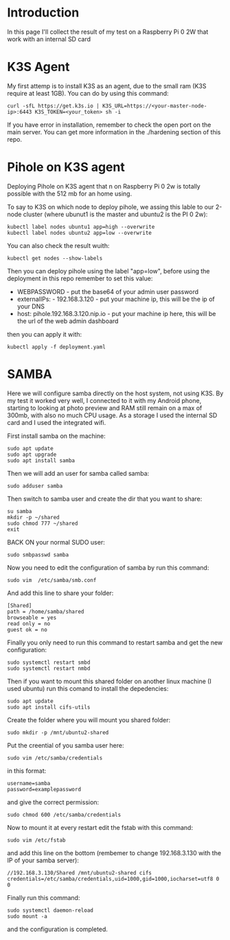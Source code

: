 # Introduction
In this page I'll collect the result of my test on a Raspberry Pi 0 2W that work with an internal SD card

# K3S Agent
My first attemp is to install K3S as an agent, due to the small ram (K3S require at least 1GB). You can do by using this command:

```
curl -sfL https://get.k3s.io | K3S_URL=https://<your-master-node-ip>:6443 K3S_TOKEN=<your_token> sh -i
```

If you have error in installation, remember to check the open port on the main server. You can get more information in the ./hardening section of this repo.

# Pihole on K3S agent
Deploying Pihole on K3S agent that n on Raspberry Pi 0 2w is totally possible with the 512 mb for an home using.

To say to K3S on which node to deploy pihole, we assing this lable to our 2-node cluster (where ubunut1 is the master and ubuntu2 is the PI 0 2w):

```
kubectl label nodes ubuntu1 app=high --overwrite 
kubectl label nodes ubuntu2 app=low --overwrite
```
You can also check the result wuith:

```
kubectl get nodes --show-labels
```

Then you can deploy pihole using the label "app=low", before using the deployment in this repo remember to set this value:
*  WEBPASSWORD - put the base64 of your admin user password
* externalIPs: - 192.168.3.120 - put your machine ip, this will be the ip of your DNS
* host: pihole.192.168.3.120.nip.io  - put your machine ip here, this will be the url of the web admin dashboard

then you can apply it with:
```
kubectl apply -f deployment.yaml
```

# SAMBA
Here we will configure samba directly on the host system, not using K3S. By my test it worked very well, I connected to it with my Android phone, starting to looking at photo preview and RAM still remain on a max of 300mb, with also no much CPU usage.
As a storage I used the internal SD card and I used the integrated wifi.


First install samba on the machine:
```
sudo apt update 
sudo apt upgrade
sudo apt install samba
```

Then we will add an user for samba called samba:
```
sudo adduser samba
```

Then switch to samba user and create the dir that you want to share:
```
su samba
mkdir -p ~/shared
sudo chmod 777 ~/shared
exit
```

BACK ON your normal SUDO user:

```
sudo smbpasswd samba
```

Now you need to edit the configuration of samba by run this command:
```
sudo vim  /etc/samba/smb.conf
```

And add this line to share your folder:

```
[Shared]
path = /home/samba/shared
browseable = yes
read only = no
guest ok = no
```

Finally you only need to run this command to restart samba and get the new configuration:
```
sudo systemctl restart smbd 
sudo systemctl restart nmbd 
```

Then if you want to mount this shared folder on another linux machine (I used ubuntu) run this comand to install the depedencies:


```
sudo apt update
sudo apt install cifs-utils
```

Create the folder where you will mount you shared folder:
```
sudo mkdir -p /mnt/ubuntu2-shared
```

Put the creential of you samba user here:
```
sudo vim /etc/samba/credentials
```

in this format:
```
username=samba
password=examplepassword
```

and give the correct permission:
```
sudo chmod 600 /etc/samba/credentials
```

Now to mount it at every restart edit the fstab with this command:
```
sudo vim /etc/fstab
```

and add this line on the bottom (rembemer to change 192.168.3.130 with the IP of your samba server):
```
//192.168.3.130/Shared /mnt/ubuntu2-shared cifs credentials=/etc/samba/credentials,uid=1000,gid=1000,iocharset=utf8 0 0
```

Finally run this command:
```
sudo systemctl daemon-reload
sudo mount -a
```

and the configuration is completed.


